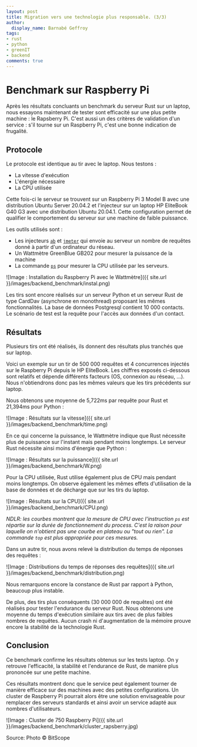 ```yaml
---
layout: post
title: Migration vers une technologie plus responsable. (3/3)
author:
  display_name: Barnabé Geffroy
tags:
- rust
- python
- greenIT
- backend
comments: true
---
```



# Benchmark sur Raspberry Pi

Après les résultats concluants un benchmark du serveur Rust sur un laptop, nous essayons maintenant de tester sont efficacité sur une plus petite machine : le Rapsberry Pi. C'est aussi un des critères de validation d'un service : s'il tourne sur un Raspberry Pi, c'est une bonne indication de frugalité.

## Protocole

Le protocole est identique au tir avec le laptop. Nous testons :
* La vitesse d'exécution
* L'énergie nécessaire
* La CPU utilisée

Cette fois-ci le serveur se trouvent sur un Raspberry Pi 3 Model B avec une distribution Ubuntu Server 20.04.2 et l'injecteur sur un laptop HP EliteBook G40 G3 avec une distribution Ubuntu 20.04.1. Cette configuration permet de qualifier le comportement du serveur sur une machine de faible puissance.

Les outils utilisés sont :

* Les injecteurs [`ab`](https://httpd.apache.org/docs/2.4/fr/programs/ab.HTTP) et [`jmeter`](https://jmeter.apache.org/) qui envoie au serveur un nombre de requêtes donné à partir d'un ordinateur du réseau.
* Un Wattmètre GreenBlue GB202 pour mesurer la puissance de la machine
* La commande [`ps`](https://man7.org/linux/man-pages/man1/ps.1.HTTP) pour mesurer la CPU utilisée par les serveurs.

![Image : Installation du Raspberry Pi avec le Wattmètre]({{ site.url }}/images/backend_benchmark/instal.png)

Les tirs sont encore réalisés sur un serveur Python et un serveur Rust de type CardDav (asynchrone en monothread) proposant les mêmes fonctionnalités. La base de données Postgresql contient 10 000 contacts. Le scénario de test est la requête pour l'accès aux données d'un contact.

## Résultats

Plusieurs tirs ont été réalisés, ils donnent des résultats plus tranchés que sur laptop.

Voici un exemple sur un tir de 500 000 requêtes et 4 concurrences injectés sur le Raspberry Pi depuis le HP EliteBook. Les chiffres exposés ci-dessous sont relatifs et dépende différents facteurs (OS, connexion au réseau, ...). Nous n'obtiendrons donc pas les mêmes valeurs que les tirs précédents sur laptop.

Nous obtenons une moyenne de 5,722ms par requête pour Rust et 21,394ms pour Python :

![Image : Résultats sur la vitesse]({{ site.url }}/images/backend_benchmark/time.png)

En ce qui concerne la puissance, le Wattmètre indique que Rust nécessite plus de puissance sur l'instant mais pendant moins longtemps. Le serveur Rust nécessite ainsi moins d'énergie que Python :

![Image : Résultats sur la puissance]({{ site.url }}/images/backend_benchmark/W.png)

Pour la CPU utilisée, Rust utilise également plus de CPU mais pendant moins longtemps. On observe également les mêmes effets d'utilisation de la base de données et de décharge que sur les tirs du laptop.

![Image : Résultats sur la CPU]({{ site.url }}/images/backend_benchmark/CPU.png)

*NDLR: les courbes montrent que la mesure de CPU avec l'instruction `ps` est répartie sur la durée de fonctionnement du process. C'est la raison pour laquelle on n'obtient pas une courbe en plateau ou "tout ou rien". La commande `top` est plus appropriée pour ces mesures.*

Dans un autre tir, nous avons relevé la distribution du temps de réponses des requêtes :

![Image : Distributions du temps de réponses des requêtes]({{ site.url }}/images/backend_benchmark/distribution.png)

Nous remarquons encore la constance de Rust par rapport à Python, beaucoup plus instable.

De plus, des tirs plus conséquents (30 000 000 de requêtes) ont été réalisés pour tester l'endurance du serveur Rust. Nous obtenons une moyenne du temps d'exécution similaire aux tirs avec de plus faibles nombres de requêtes. Aucun crash ni d'augmentation de la mémoire prouve encore la stabilité  de la technologie Rust.


## Conclusion

Ce benchmark confirme les résultats obtenus sur les tests laptop. On y retrouve l'efficacité, la stabilité et l'endurance de Rust, de manière plus prononcée sur une petite machine.

Ces résultats montrent donc que le service peut également tourner de manière efficace sur des machines avec des petites configurations. Un cluster de Raspberry Pi pourrait alors être une solution envisageable pour remplacer des serveurs standards et ainsi avoir un service adapté aux nombres d'utilisateurs.

![Image : Cluster de 750 Raspberry Pi]({{ site.url }}/images/backend_benchmark/cluster_rapsberry.jpg)

Source: Photo © BitScope
